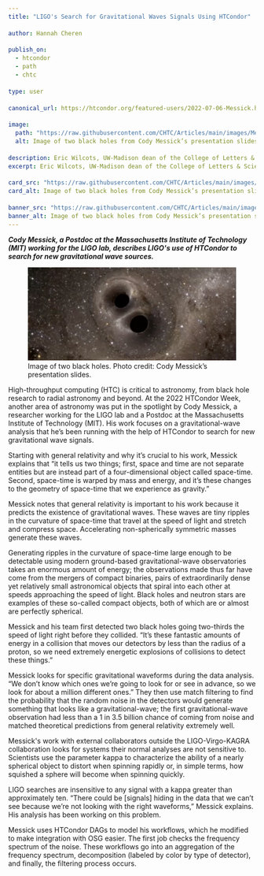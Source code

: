 ```yaml
---
title: "LIGO's Search for Gravitational Waves Signals Using HTCondor"

author: Hannah Cheren

publish_on:
  - htcondor
  - path
  - chtc
  
type: user

canonical_url: https://htcondor.org/featured-users/2022-07-06-Messick.html

image:
  path: "https://raw.githubusercontent.com/CHTC/Articles/main/images/Messick-card.png"
  alt: Image of two black holes from Cody Messick’s presentation slides. 
  
description: Eric Wilcots, UW-Madison dean of the College of Letters & Science and the Mary C. Jacoby Professor of Astronomy, dazzles the HTCondor Week 2022 audience.
excerpt: Eric Wilcots, UW-Madison dean of the College of Letters & Science and the Mary C. Jacoby Professor of Astronomy, dazzles the HTCondor Week 2022 audience. 

card_src: "https://raw.githubusercontent.com/CHTC/Articles/main/images/Messick-card.png"
card_alt: Image of two black holes from Cody Messick’s presentation slides.

banner_src: "https://raw.githubusercontent.com/CHTC/Articles/main/images/Messick-card.png"
banner_alt: Image of two black holes from Cody Messick’s presentation slides.
---
```

  ***Cody Messick, a Postdoc at the Massachusetts Institute of Technology (MIT) working for the LIGO lab, describes LIGO's use of HTCondor to search for new gravitational wave sources.***

  <figure>
  <img src="https://raw.githubusercontent.com/CHTC/Articles/main/images/Messick-card.png" alt="Image of two black holes. Photo credit: Cody Messick’s presentation slides."/>
  <figcaption class="figure-caption">Image of two black holes. Photo credit: Cody Messick’s presentation slides.<br/></figcaption>
</figure>

  High-throughput computing (HTC) is critical to astronomy,  from black hole research to radial astronomy and beyond. At the 2022 HTCondor Week, another area of astronomy was put in the spotlight by Cody Messick, a researcher working for the LIGO lab and a Postdoc at the Massachusetts Institute of Technology (MIT). His work focuses on a gravitational-wave analysis that he’s been running with the help of HTCondor to search for new gravitational wave signals.

  Starting with general relativity and why it’s crucial to his work, Messick explains that “it tells us two things; first, space and time are not separate entities but are instead part of a four-dimensional object called space-time. Second, space-time is warped by mass and energy, and it’s these changes to the geometry of space-time that we experience as gravity.”

  Messick notes that general relativity is important to his work because it predicts the existence of gravitational waves. These waves are tiny ripples in the curvature of space-time that travel at the speed of light and stretch and compress space. Accelerating non-spherically symmetric masses generate these waves.

  Generating ripples in the curvature of space-time large enough to be detectable using modern ground-based gravitational-wave observatories takes an enormous amount of energy; the observations made thus far have come from the mergers of compact binaries, pairs of extraordinarily dense yet relatively small astronomical objects that spiral into each other at speeds approaching the speed of light. Black holes and neutron stars are examples of these so-called compact objects, both of which are or almost are perfectly spherical.

  Messick and his team first detected two black holes going two-thirds the speed of light right before they collided. “It’s these fantastic amounts of energy in a collision that moves our detectors by less than the radius of a proton, so we need extremely energetic explosions of collisions to detect these things.”

  Messick looks for specific gravitational waveforms during the data analysis. “We don’t know which ones we’re going to look for or see in advance, so we look for about a million different ones.” They then use match filtering to find the probability that the random noise in the detectors would generate something that looks like a gravitational-wave; the first gravitational-wave observation had less than a 1 in 3.5 billion chance of coming from noise and matched theoretical predictions from general relativity extremely well. 

  Messick's work with external collaborators outside the LIGO-Virgo-KAGRA collaboration looks for systems  their normal analyses are not sensitive to. Scientists use the parameter kappa to characterize the ability of a nearly spherical object to distort when spinning rapidly or, in simple terms, how squished a sphere will become when spinning quickly. 

  LIGO searches are insensitive to any signal with a kappa greater than approximately ten. “There could be [signals] hiding in the data that we can’t see because we’re not looking with the right waveforms,” Messick explains. His analysis has been working on this problem.

  Messick uses HTCondor DAGs to model his workflows, which he modified to make integration with OSG easier. The first job checks the frequency spectrum of the noise. These workflows go into an aggregation of the frequency spectrum, decomposition (labeled by color by type of detector), and finally, the filtering process occurs.
  

